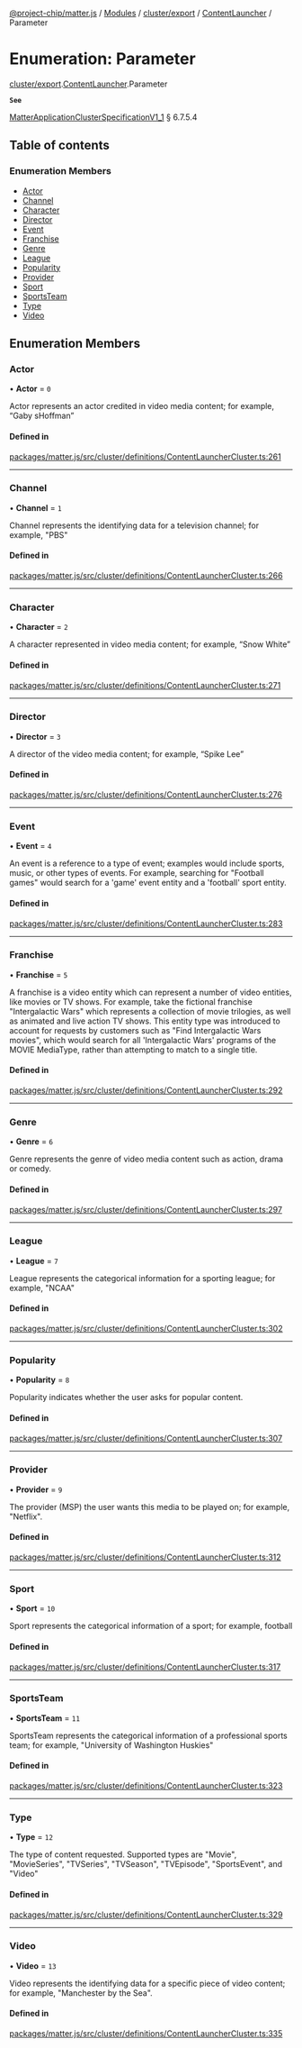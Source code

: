 [@project-chip/matter.js](../README.md) / [Modules](../modules.md) / [cluster/export](../modules/cluster_export.md) / [ContentLauncher](../modules/cluster_export.ContentLauncher.md) / Parameter

# Enumeration: Parameter

[cluster/export](../modules/cluster_export.md).[ContentLauncher](../modules/cluster_export.ContentLauncher.md).Parameter

**`See`**

[MatterApplicationClusterSpecificationV1_1](../interfaces/spec_export.MatterApplicationClusterSpecificationV1_1.md) § 6.7.5.4

## Table of contents

### Enumeration Members

- [Actor](cluster_export.ContentLauncher.Parameter.md#actor)
- [Channel](cluster_export.ContentLauncher.Parameter.md#channel)
- [Character](cluster_export.ContentLauncher.Parameter.md#character)
- [Director](cluster_export.ContentLauncher.Parameter.md#director)
- [Event](cluster_export.ContentLauncher.Parameter.md#event)
- [Franchise](cluster_export.ContentLauncher.Parameter.md#franchise)
- [Genre](cluster_export.ContentLauncher.Parameter.md#genre)
- [League](cluster_export.ContentLauncher.Parameter.md#league)
- [Popularity](cluster_export.ContentLauncher.Parameter.md#popularity)
- [Provider](cluster_export.ContentLauncher.Parameter.md#provider)
- [Sport](cluster_export.ContentLauncher.Parameter.md#sport)
- [SportsTeam](cluster_export.ContentLauncher.Parameter.md#sportsteam)
- [Type](cluster_export.ContentLauncher.Parameter.md#type)
- [Video](cluster_export.ContentLauncher.Parameter.md#video)

## Enumeration Members

### Actor

• **Actor** = ``0``

Actor represents an actor credited in video media content; for example, “Gaby sHoffman”

#### Defined in

[packages/matter.js/src/cluster/definitions/ContentLauncherCluster.ts:261](https://github.com/project-chip/matter.js/blob/dfd1dc35/packages/matter.js/src/cluster/definitions/ContentLauncherCluster.ts#L261)

___

### Channel

• **Channel** = ``1``

Channel represents the identifying data for a television channel; for example, "PBS"

#### Defined in

[packages/matter.js/src/cluster/definitions/ContentLauncherCluster.ts:266](https://github.com/project-chip/matter.js/blob/dfd1dc35/packages/matter.js/src/cluster/definitions/ContentLauncherCluster.ts#L266)

___

### Character

• **Character** = ``2``

A character represented in video media content; for example, “Snow White”

#### Defined in

[packages/matter.js/src/cluster/definitions/ContentLauncherCluster.ts:271](https://github.com/project-chip/matter.js/blob/dfd1dc35/packages/matter.js/src/cluster/definitions/ContentLauncherCluster.ts#L271)

___

### Director

• **Director** = ``3``

A director of the video media content; for example, “Spike Lee”

#### Defined in

[packages/matter.js/src/cluster/definitions/ContentLauncherCluster.ts:276](https://github.com/project-chip/matter.js/blob/dfd1dc35/packages/matter.js/src/cluster/definitions/ContentLauncherCluster.ts#L276)

___

### Event

• **Event** = ``4``

An event is a reference to a type of event; examples would include sports, music, or other types of events.
For example, searching for "Football games" would search for a 'game' event entity and a 'football' sport
entity.

#### Defined in

[packages/matter.js/src/cluster/definitions/ContentLauncherCluster.ts:283](https://github.com/project-chip/matter.js/blob/dfd1dc35/packages/matter.js/src/cluster/definitions/ContentLauncherCluster.ts#L283)

___

### Franchise

• **Franchise** = ``5``

A franchise is a video entity which can represent a number of video entities, like movies or TV shows. For
example, take the fictional franchise "Intergalactic Wars" which represents a collection of movie trilogies,
as well as animated and live action TV shows. This entity type was introduced to account for requests by
customers such as "Find Intergalactic Wars movies", which would search for all 'Intergalactic Wars' programs
of the MOVIE MediaType, rather than attempting to match to a single title.

#### Defined in

[packages/matter.js/src/cluster/definitions/ContentLauncherCluster.ts:292](https://github.com/project-chip/matter.js/blob/dfd1dc35/packages/matter.js/src/cluster/definitions/ContentLauncherCluster.ts#L292)

___

### Genre

• **Genre** = ``6``

Genre represents the genre of video media content such as action, drama or comedy.

#### Defined in

[packages/matter.js/src/cluster/definitions/ContentLauncherCluster.ts:297](https://github.com/project-chip/matter.js/blob/dfd1dc35/packages/matter.js/src/cluster/definitions/ContentLauncherCluster.ts#L297)

___

### League

• **League** = ``7``

League represents the categorical information for a sporting league; for example, "NCAA"

#### Defined in

[packages/matter.js/src/cluster/definitions/ContentLauncherCluster.ts:302](https://github.com/project-chip/matter.js/blob/dfd1dc35/packages/matter.js/src/cluster/definitions/ContentLauncherCluster.ts#L302)

___

### Popularity

• **Popularity** = ``8``

Popularity indicates whether the user asks for popular content.

#### Defined in

[packages/matter.js/src/cluster/definitions/ContentLauncherCluster.ts:307](https://github.com/project-chip/matter.js/blob/dfd1dc35/packages/matter.js/src/cluster/definitions/ContentLauncherCluster.ts#L307)

___

### Provider

• **Provider** = ``9``

The provider (MSP) the user wants this media to be played on; for example, "Netflix".

#### Defined in

[packages/matter.js/src/cluster/definitions/ContentLauncherCluster.ts:312](https://github.com/project-chip/matter.js/blob/dfd1dc35/packages/matter.js/src/cluster/definitions/ContentLauncherCluster.ts#L312)

___

### Sport

• **Sport** = ``10``

Sport represents the categorical information of a sport; for example, football

#### Defined in

[packages/matter.js/src/cluster/definitions/ContentLauncherCluster.ts:317](https://github.com/project-chip/matter.js/blob/dfd1dc35/packages/matter.js/src/cluster/definitions/ContentLauncherCluster.ts#L317)

___

### SportsTeam

• **SportsTeam** = ``11``

SportsTeam represents the categorical information of a professional sports team; for example, "University of
Washington Huskies"

#### Defined in

[packages/matter.js/src/cluster/definitions/ContentLauncherCluster.ts:323](https://github.com/project-chip/matter.js/blob/dfd1dc35/packages/matter.js/src/cluster/definitions/ContentLauncherCluster.ts#L323)

___

### Type

• **Type** = ``12``

The type of content requested. Supported types are "Movie", "MovieSeries", "TVSeries", "TVSeason",
"TVEpisode", "SportsEvent", and "Video"

#### Defined in

[packages/matter.js/src/cluster/definitions/ContentLauncherCluster.ts:329](https://github.com/project-chip/matter.js/blob/dfd1dc35/packages/matter.js/src/cluster/definitions/ContentLauncherCluster.ts#L329)

___

### Video

• **Video** = ``13``

Video represents the identifying data for a specific piece of video content; for example, "Manchester by the
Sea".

#### Defined in

[packages/matter.js/src/cluster/definitions/ContentLauncherCluster.ts:335](https://github.com/project-chip/matter.js/blob/dfd1dc35/packages/matter.js/src/cluster/definitions/ContentLauncherCluster.ts#L335)
